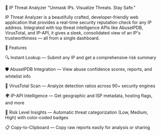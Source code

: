 📡 IP Threat Analyzer
"Unmask IPs. Visualize Threats. Stay Safe."

IP Threat Analyzer is a beautifully crafted, developer-friendly web application that provides a real-time security reputation check for any IP address. Integrated with top threat intelligence APIs like AbuseIPDB, VirusTotal, and IP-API, it gives a sleek, consolidated view of an IP's trustworthiness — all from a single dashboard.


🚀 Features

🔍 Instant Lookup — Submit any IP and get a comprehensive risk summary

🛡️ AbuseIPDB Integration — View abuse confidence scores, reports, and whitelist info

🧪 VirusTotal Scan — Analyze detection ratios across 90+ security engines

🌍 IP-API Intelligence — Get geographic and ISP metadata, hosting flags, and more

🧠 Risk Level Insights — Automatic threat categorization (Low, Medium, High) with color-coded badges

📋 Copy-to-Clipboard — Copy raw reports easily for analysis or sharing
